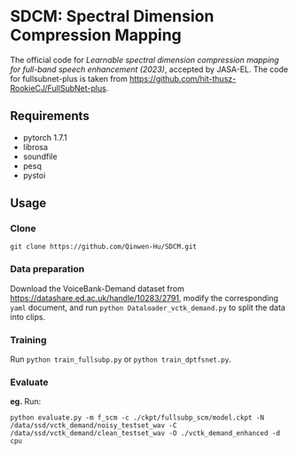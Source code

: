 # SDCM: Spectral Dimension Compression Mapping
The official code for *Learnable spectral dimension compression mapping for full-band speech enhancement (2023)*, accepted by JASA-EL.
The code for fullsubnet-plus is taken from https://github.com/hit-thusz-RookieCJ/FullSubNet-plus.

## Requirements
+ pytorch 1.7.1
+ librosa
+ soundfile
+ pesq
+ pystoi


## Usage
### Clone
`git clone https://github.com/Qinwen-Hu/SDCM.git`
### Data preparation
Download the VoiceBank-Demand dataset from https://datashare.ed.ac.uk/handle/10283/2791, modify the corresponding `yaml` document, and run `python Dataloader_vctk_demand.py` to split the data into clips.
### Training
Run `python train_fullsubp.py` or  `python train_dptfsnet.py`.
### Evaluate
**eg.**
Run:
```
python evaluate.py -m f_scm -c ./ckpt/fullsubp_scm/model.ckpt -N /data/ssd/vctk_demand/noisy_testset_wav -C /data/ssd/vctk_demand/clean_testset_wav -O ./vctk_demand_enhanced -d cpu
```

